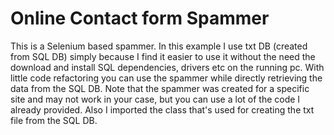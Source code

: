 # Online Contact form Spammer
This is a Selenium based spammer. In this example I use txt DB (created from SQL DB) simply because I find it easier to use it without the need the download and install SQL dependencies, drivers etc on the running pc. With little code refactoring you can use the spammer while directly retrieving the data from the SQL DB. Note that the spammer was created for a specific site and may not work in your case, but you can use a lot of the code I already provided. Also I imported the class that's used for creating the txt file from the SQL DB. 
